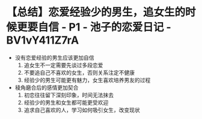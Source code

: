 # 【总结】恋爱经验少的男生，追女生的时候更要自信 - P1 - 池子的恋爱日记 - BV1vY411Z7rA

-   没有恋爱经验的男生应该更加自信
    1.  追女生不一定需要先谈过多段恋爱
    2.  不要追自己不喜欢的女生，否则关系注定不健康
    3.  经验少的男生可能更有魅力，女生喜欢培养男友的过程
-   稜角磨合后的感情更加契合
    1.  初恋往往留下深刻印象，时间无法抹去
    2.  经验少的男生和女生都可能更受欢迎
    3.  追求自己喜欢的人，学习如何吸引女生，改变现状